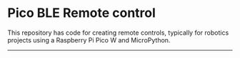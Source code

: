 # Pico BLE Remote control

This repository has code for creating remote controls, typically for robotics projects using a Raspberry Pi Pico W and MicroPython.

---


